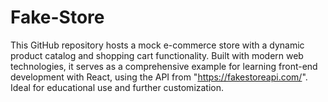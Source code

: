 # Fake-Store
This GitHub repository hosts a mock e-commerce store with a dynamic product catalog and shopping cart functionality. Built with modern web technologies, it serves as a comprehensive example for learning front-end development with React, using the API from "https://fakestoreapi.com/". Ideal for educational use and further customization.

